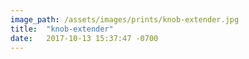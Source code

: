 ```yaml
---
image_path: /assets/images/prints/knob-extender.jpg
title:  "knob-extender"
date:   2017-10-13 15:37:47 -0700
---
```


